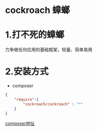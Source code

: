 # cockroach 蟑螂


# 1.打不死的蟑螂

力争做任何应用的基础框架，轻量、简单易用

# 2.安装方式
 
* composer 

```json
{
    "require":{
        "cockroach/cockroach" : "*"
    }
}
```

[composer地址](https://packagist.org/packages/jhq0113/cockroach)